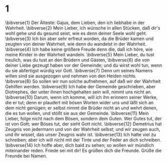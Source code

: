 # 1 
\bibverse{1} Der Älteste: Gajus, dem Lieben, den ich liebhabe in der Wahrheit. \bibverse{2} Mein Lieber, ich wünsche in allen Stücken, daß dir's wohl gehe und du gesund seist, wie es denn deiner Seele wohl geht. \bibverse{3} Ich bin aber sehr erfreut worden, da die Brüder kamen und zeugten von deiner Wahrheit, wie denn du wandelst in der Wahrheit. \bibverse{4} Ich habe keine größere Freude denn die, daß ich höre, wie meine Kinder in der Wahrheit wandeln. \bibverse{5} Mein Lieber, du tust treulich, was du tust an den Brüdern und Gästen, \bibverse{6} die von deiner Liebe gezeugt haben vor der Gemeinde; und du wirst wohl tun, wenn du sie abfertigst würdig vor Gott. \bibverse{7} Denn um seines Namens willen sind sie ausgezogen und nehmen von den Heiden nichts. \bibverse{8} So sollen wir nun solche aufnehmen, auf daß wir der Wahrheit Gehilfen werden. \bibverse{9} Ich habe der Gemeinde geschrieben, aber Diotrephes, der unter ihnen hochgehalten sein will, nimmt uns nicht an. \bibverse{10} Darum, wenn ich komme, will ich ihn erinnern seiner Werke, die er tut; denn er plaudert mit bösen Worten wider uns und läßt sich an dem nicht genügen; er selbst nimmt die Brüder nicht an und wehrt denen, die es tun wollen, und stößt sie aus der Gemeinde. \bibverse{11} Mein Lieber, folge nicht nach dem Bösen, sondern dem Guten. Wer Gutes tut, der ist von Gott; wer Böses tut, der sieht Gott nicht. \bibverse{12} Demetrius hat Zeugnis von jedermann und von der Wahrheit selbst; und wir zeugen auch, und ihr wisset, das unser Zeugnis wahr ist. \bibverse{13} Ich hatte viel zu schreiben; aber ich will nicht mit der Tinte und der Feder an dich schreiben. \bibverse{14} Ich hoffe aber, dich bald zu sehen; so wollen wir mündlich miteinander reden. Friede sei mit dir! Es grüßen dich die Freunde. Grüße die Freunde bei Namen. 